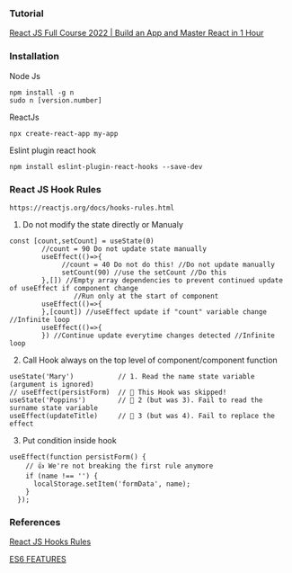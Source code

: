 ### Tutorial
[React JS Full Course 2022 | Build an App and Master React in 1 Hour](https://www.youtube.com/watch?v=b9eMGE7QtTk)
### Installation
Node Js
```
npm install -g n
sudo n [version.number]
```
ReactJs
```
npx create-react-app my-app
```
Eslint plugin react hook
```
npm install eslint-plugin-react-hooks --save-dev
```
### React JS Hook Rules 
```
https://reactjs.org/docs/hooks-rules.html
```
1. Do not modify the state directly or Manualy
```
const [count,setCount] = useState(0)
        //count = 90 Do not update state manually
        useEffect(()=>{
             //count = 40 Do not do this! //Do not update manually
             setCount(90) //use the setCount //Do this
        },[]) //Empty array dependencies to prevent continued update of useEffect if component change
                //Run only at the start of component
        useEffect(()=>{
        },[count]) //useEffect update if "count" variable change //Infinite loop
        useEffect(()=>{
        }) //Continue update everytime changes detected //Infinite loop
```
2. Call Hook always on the top level of component/component function
```
useState('Mary')           // 1. Read the name state variable (argument is ignored)
// useEffect(persistForm)  // 🔴 This Hook was skipped!
useState('Poppins')        // 🔴 2 (but was 3). Fail to read the surname state variable
useEffect(updateTitle)     // 🔴 3 (but was 4). Fail to replace the effect
```
3. Put condition inside hook
```
useEffect(function persistForm() {
    // 👍 We're not breaking the first rule anymore
    if (name !== '') {
      localStorage.setItem('formData', name);
    }
  });
```

### References
[React JS Hooks Rules](https://reactjs.org/docs/hooks-rules.html)

[ES6 FEATURES](http://es6-features.org/#Constants)
